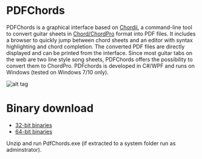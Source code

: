 PDFChords
=========

PDFChords is a graphical interface based on <a href="http://www.vromans.org/johan/projects/Chordii/chordpro/index.html" target="new">Chordii</a>, a command-line tool to convert guitar sheets in <a href="http://www.vromans.org/johan/projects/Chordii/chordpro/index.html" target="new">Chord/ChordPro</a> format into PDF files. It includes a browser to quickly jump between chord sheets and an editor with syntax highlighting and chord completion. The converted PDF files are directly displayed and can be printed from the interface. Since most guitar tabs on the web are two line style song sheets, PDFChords offers the possibility to convert them to ChordPro. PDFchords is developed in C#/WPF and runs on Windows (tested on Windows 7/10 only).

![alt tag](https://github.com/frankenjoe/pdfchords/blob/master/pics/gui.png)

Binary download
=========

- <a href="http://myweb.rz.uni-augsburg.de/~wagjohan/pdfchords_x86.zip">32-bit binaries</a>
- <a href="http://myweb.rz.uni-augsburg.de/~wagjohan/pdfchords_x64.zip">64-bit binaries</a> 

Unzip and run PdfChords.exe (if extracted to a system folder run as adminstrator).
